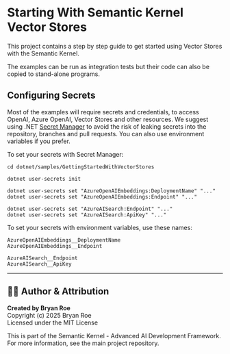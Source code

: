 # Starting With Semantic Kernel Vector Stores

This project contains a step by step guide to get started using Vector Stores with the Semantic Kernel.

The examples can be run as integration tests but their code can also be copied to stand-alone programs.

## Configuring Secrets

Most of the examples will require secrets and credentials, to access OpenAI, Azure OpenAI,
Vector Stores and other resources. We suggest using .NET
[Secret Manager](https://learn.microsoft.com/aspnet/core/security/app-secrets)
to avoid the risk of leaking secrets into the repository, branches and pull requests.
You can also use environment variables if you prefer.

To set your secrets with Secret Manager:

```
cd dotnet/samples/GettingStartedWithVectorStores

dotnet user-secrets init

dotnet user-secrets set "AzureOpenAIEmbeddings:DeploymentName" "..."
dotnet user-secrets set "AzureOpenAIEmbeddings:Endpoint" "..."

dotnet user-secrets set "AzureAISearch:Endpoint" "..."
dotnet user-secrets set "AzureAISearch:ApiKey" "..."
```

To set your secrets with environment variables, use these names:

```
AzureOpenAIEmbeddings__DeploymentName
AzureOpenAIEmbeddings__Endpoint

AzureAISearch__Endpoint
AzureAISearch__ApiKey
```


---

## 👨‍💻 Author & Attribution

**Created by Bryan Roe**  
Copyright (c) 2025 Bryan Roe  
Licensed under the MIT License

This is part of the Semantic Kernel - Advanced AI Development Framework.
For more information, see the main project repository.
